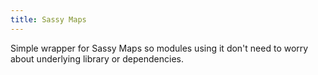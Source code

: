 ```yaml
---
title: Sassy Maps
---
```

Simple wrapper for Sassy Maps so modules using it don't need to worry about underlying library or dependencies.
